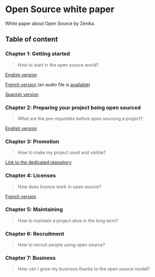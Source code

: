 # Open Source white paper

White paper about Open Source by Zenika.

## Table of content

### Chapter 1: Getting started

> How to start in the open source world?

[English version](en/01-getting-started.md)

[French version](fr/01-getting-started.md) (an audio file is [available](fr/01-getting-started.mp3))

[Spanish version](es/01-getting-started.md)

### Chapter 2: Preparing your project being open sourced

> What are the pre-requisites before open sourcing a project?

[English version](en/02-preparing-your-project-being-open-sourced.md)

### Chapter 3: Promotion

> How to make my project used and visible?

[Link to the dedicated repository](https://github.com/zenika-open-source/promote-open-source-project)

### Chapter 4: Licenses

> How does licence work in open source?

[French version](fr/04-licences.md)

### Chapter 5: Maintaining

> How to maintain a project alive in the long term?

### Chapter 6: Recruitment

> How to recruit people using open source?

### Chapter 7: Business

> How can I grow my business thanks to the open source model?

